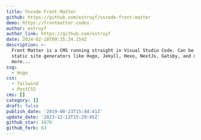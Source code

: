 ```yaml
---
title: Vscode Front Matter
github: https://github.com/estruyf/vscode-front-matter
demo: https://frontmatter.codes
author: estruyf
author_link: https://github.com/estruyf
date: 2024-02-18T09:35:24.154Z
description: >-
  Front Matter is a CMS running straight in Visual Studio Code. Can be used with
  static site generators like Hugo, Jekyll, Hexo, NextJs, Gatsby, and many
  more...
ssg:
  - Hugo
css:
  - Tailwind
  - PostCSS
cms: []
category: []
draft: false
publish_date: '2019-08-23T15:44:41Z'
update_date: '2023-12-12T15:29:45Z'
github_star: 1670
github_fork: 63
---
```

